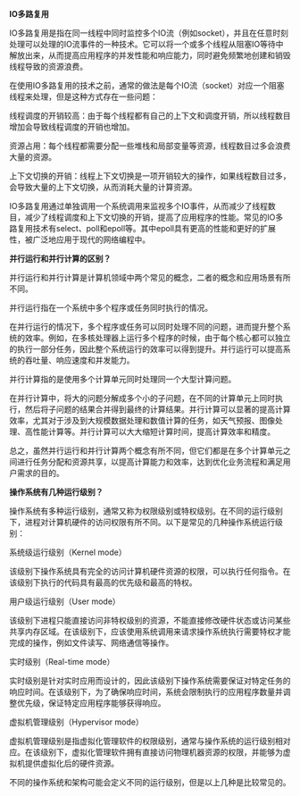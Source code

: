 **IO多路复用**

IO多路复用是指在同一线程中同时监控多个IO流（例如socket），并且在任意时刻处理可以处理的IO流事件的一种技术。它可以将一个或多个线程从阻塞IO等待中解放出来，从而提高应用程序的并发性能和响应能力，同时避免频繁地创建和销毁线程导致的资源浪费。

在使用IO多路复用的技术之前，通常的做法是每个IO流（socket）对应一个阻塞线程来处理，但是这种方式存在一些问题：

线程调度的开销较高：由于每个线程都有自己的上下文和调度开销，所以线程数目增加会导致线程调度的开销也增加。

资源占用：每个线程都需要分配一些堆栈和局部变量等资源，线程数目过多会浪费大量的资源。

上下文切换的开销：线程上下文切换是一项开销较大的操作，如果线程数目过多，会导致大量的上下文切换，从而消耗大量的计算资源。

IO多路复用通过单独调用一个系统调用来监视多个IO事件，从而减少了线程数目，减少了线程调度和上下文切换的开销，提高了应用程序的性能。常见的IO多路复用技术有select、poll和epoll等。其中epoll具有更高的性能和更好的扩展性，被广泛地应用于现代的网络编程中。

 

**并行运行和并行计算的区别？**

并行运行和并行计算是计算机领域中两个常见的概念，二者的概念和应用场景有所不同。

并行运行指在一个系统中多个程序或任务同时执行的情况。

在并行运行的情况下，多个程序或任务可以同时处理不同的问题，进而提升整个系统的效率。例如，在多核处理器上运行多个程序的时候，由于每个核心都可以独立的执行一部分任务，因此整个系统运行的效率可以得到提升。并行运行可以提高系统的吞吐量、响应速度和并发能力。

并行计算指的是使用多个计算单元同时处理同一个大型计算问题。

在并行计算中，将大的问题分解成多个小的子问题，在不同的计算单元上同时执行，然后将子问题的结果合并得到最终的计算结果。并行计算可以显著的提高计算效率，尤其对于涉及到大规模数据处理和数值计算的任务，如天气预报、图像处理、高性能计算等。并行计算可以大大缩短计算时间，提高计算效率和精度。

总之，虽然并行运行和并行计算两个概念有所不同，但它们都是在多个计算单元之间进行任务分配和资源共享，以提高计算能力和效率，达到优化业务流程和满足用户需求的目的。



**操作系统有几种运行级别？**

操作系统有多种运行级别，通常又称为权限级别或特权级别。在不同的运行级别下，进程对计算机硬件的访问权限有所不同。以下是常见的几种操作系统运行级别：

系统级运行级别（Kernel mode）

该级别下操作系统具有完全的访问计算机硬件资源的权限，可以执行任何指令。在该级别下执行的代码具有最高的优先级和最高的特权。

用户级运行级别（User mode）

该级别下进程只能直接访问非特权级别的资源，不能直接修改硬件状态或访问某些共享内存区域。在该级别下，应该使用系统调用来请求操作系统执行需要特权才能完成的操作，例如文件读写、网络通信等操作。

实时级别（Real-time mode）

实时级别是针对实时应用而设计的，因此该级别下操作系统需要保证对特定任务的响应时间。在该级别下，为了确保响应时间，系统会限制执行的应用程序数量并调整优先级，保证特定应用程序能够获得响应。

虚拟机管理级别（Hypervisor mode）

虚拟机管理级别是指虚拟化管理软件的权限级别，通常与操作系统的运行级别相对应。在该级别下，虚拟化管理软件拥有直接访问物理机器资源的权限，并能够为虚拟机提供虚拟化后的硬件资源。

不同的操作系统和架构可能会定义不同的运行级别，但是以上几种是比较常见的。